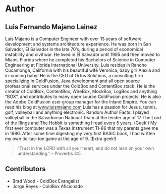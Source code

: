 # Author

## Luis Fernando Majano Lainez
Luis Majano is a Computer Engineer with over 13 years of software development and systems architecture experience. He was born in San Salvador, El Salvador in the late 70’s, during a period of economical instability and civil war.  He lived in El Salvador until 1995 and then moved to Miami, Florida where he completed his Bachelors of Science in Computer Engineering at Florida International University.  Luis resides in Rancho Cucamonga, California with his beautiful wife Veronica, baby girl Alexia and in-coming baby!
He is the CEO of Ortus Solutions, a consulting firm specializing in ColdFusion, Java development and all open source professional services under the ColdBox and ContentBox stack. 
He is the creator of ColdBox, ContentBox, WireBox, MockBox, LogBox and anything “BOX”, and contributes to many open source ColdFusion projects.  He is also the Adobe ColdFusion user group manager for the Inland Empire. You can read his blog at www.luismajano.com
Luis has a passion for Jesus, tennis, golf, volleyball and anything electronic.
Random Author Facts:
I played volleyball in the Salvadorean National Team at the tender age of 17
The Lord of the Rings and The Hobbit is something I read every 5 years. (Geek!)
My first ever computer was a Texas Instrument TI-86 that my parents gave me in 1986.  After some time digesting my very first BASIC book, I had written my own tic-tac-toe game at the age of 9. (Extra geek!)


> “Trust in the LORD with all your heart, and do not lean on your own understanding.” – Proverbs 3:5


## Contributors

* Brad Wood - ColdBox Evangelist
* Jorge Reyes - ColdBox Aficionado